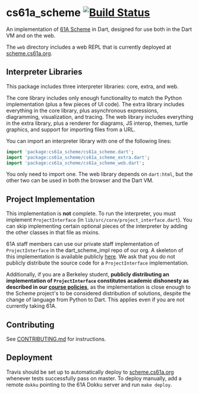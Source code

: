 # cs61a_scheme [![Build Status](https://travis-ci.org/Cal-CS-61A-Staff/dart_scheme.svg?branch=master)](https://travis-ci.org/Cal-CS-61A-Staff/dart_scheme)

An implementation of [61A Scheme][spec] in Dart, designed for use both in the
Dart VM and on the web.

The `web` directory includes a web REPL that is currently deployed at
[scheme.cs61a.org][].

## Interpreter Libraries

This package includes three interpreter libraries: core, extra, and web.

The core library includes only enough functionality to match the Python
implementation (plus a few pieces of UI code). The extra library includes
everything in the core library, plus asynchronous expressions, diagramming,
visualization, and tracing. The web library includes everything in the extra
library, plus a renderer for diagrams, JS interop, themes, turtle graphics, and
support for importing files from a URL.

You can import an interpreter library with one of the following lines:

```dart
import 'package:cs61a_scheme/cs61a_scheme.dart';
import 'package:cs61a_scheme/cs61a_scheme_extra.dart';
import 'package:cs61a_scheme/cs61a_scheme_web.dart';
```

You only need to import one. The web library depends on `dart:html`, but the
other two can be used in both the browser and the Dart VM.

## Project Implementation

This implementation is **not** complete. To run the interpreter, you must
implement `ProjectInterface` (in `lib/src/core/project_interface.dart`). You can
skip implementing certain optional pieces of the interpreter by adding the other
classes in that file as mixins.

61A staff members can use our private staff implementation of `ProjectInterface`
in the dart_scheme_impl repo of our org. A skeleton of this implementation is
available publicly [here][skeleton]. We ask that you do not publicly distribute
the source code for a `ProjectInterface` implementation.

Additionally, if you are a Berkeley student, **publicly distributing an
implementation of `ProjectInterface` constitutes academic dishonesty as
described in our [course policies][policy]**, as the implementation is close
enough to the Scheme project's to be considered distribution of solutions,
despite the change of language from Python to Dart. This applies even if you are
not currently taking 61A.

## Contributing

See [CONTRIBUTING.md][] for instructions.

## Deployment

Travis should be set up to automatically deploy to [scheme.cs61a.org][] whenever
tests successfully pass on master. To deploy manually, add a remote `dokku`
pointing to the 61A Dokku server and run `make deploy`.




[policy]: https://cs61a.org/articles/about.html#academic-honesty
[spec]: https://cs61a.org/articles/scheme-spec.html
[scheme.cs61a.org]: https://scheme.cs61a.org
[skeleton]: https://github.com/jathak/scheme_impl_skeleton
[CONTRIBUTING.md]: https://github.com/Cal-CS-61A-Staff/dart_scheme/blob/master/CONTRIBUTING.md
